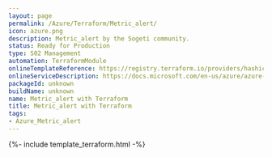 ```yaml
---
layout: page
permalink: /Azure/Terraform/Metric_alert/
icon: azure.png 
description: Metric_alert by the Sogeti community.
status: Ready for Production
type: S02 Management
automation: TerraformModule
onlineTemplateReference: https://registry.terraform.io/providers/hashicorp/azurerm/latest/docs/resources/monitor_metric_alert
onlineServiceDescription: https://docs.microsoft.com/en-us/azure/azure-monitor/alerts/alerts-metric-overview
packageId: unknown
buildName: unknown
name: Metric_alert with Terraform
title: Metric_alert with Terraform
tags:
- Azure_Metric_alert
---
```


{%- include template_terraform.html -%}